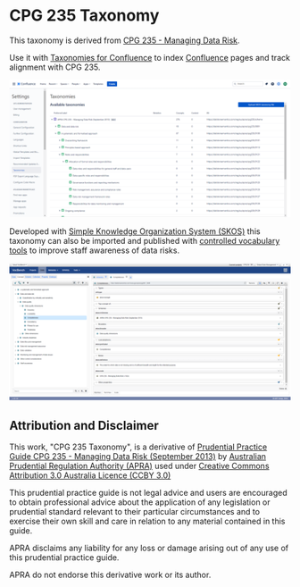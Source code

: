 # CPG 235 Taxonomy

This taxonomy is derived from [CPG 235 - Managing Data Risk](https://www.apra.gov.au/managing-data-risk).

Use it with [Taxonomies for Confluence](https://dalstonsemantics.com/services/taxonomies-for-confluence/) to index [Confluence](https://www.atlassian.com/software/confluence) pages and track alignment with CPG 235.

![CPG 235 in Taxonomies for Confluence](cpg235-confluence-import.png "CPG 235 in Taxonomies for Confluence")

Developed with [Simple Knowledge Organization System (SKOS)](https://www.w3.org/2004/02/skos/) this taxonomy can also be imported and published with [controlled vocabulary tools](https://github.com/gbv/bartoc.org/wiki/Software-for-controlled-vocabularies) to improve staff awareness of data risks.

![CPG 235 in VocBench](cpg235-vocbench.png "CPG 235 in VocBench")

## Attribution and Disclaimer

This work, "CPG 235 Taxonomy", is a derivative of [Prudential Practice Guide CPG 235 - Managing Data Risk (September 2013)](https://www.apra.gov.au/managing-data-risk) by [Australian Prudential Regulation Authority (APRA)](https://www.apra.gov.au/) used under [Creative Commons Attribution 3.0 Australia Licence (CCBY 3.0)](www.creativecommons.org/licenses/by/3.0/au/)

This prudential practice guide is not legal advice and users are encouraged to obtain professional advice about the application of any legislation or prudential standard relevant to their particular circumstances and to exercise their own skill and care in relation to any material contained in this guide.

APRA disclaims any liability for any loss or damage arising out of any use of this prudential practice guide.

APRA do not endorse this derivative work or its author.